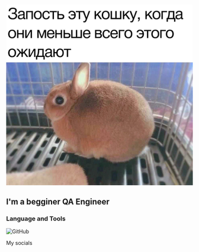 ![Header](https://github.com/Wildy350/wildy350/blob/main/pics/BX0HdLIso14.jpg)

## I'm a begginer QA Engineer

### Language and Tools
![GitHub](https://img.shields.io/badge/-GitHub-000033?style=for-the-badge&logo=github&logoColor=87CEFA)

My socials	